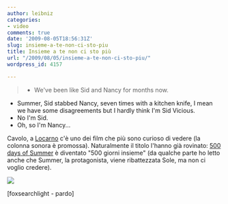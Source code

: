 ```yaml
---
author: leibniz
categories:
- video
comments: true
date: '2009-08-05T18:56:31Z'
slug: insieme-a-te-non-ci-sto-piu
title: Insieme a te non ci sto più
url: "/2009/08/05/insieme-a-te-non-ci-sto-piu/"
wordpress_id: 4157

---
```

> - We've been like Sid and Nancy for months now.
- Summer, Sid stabbed Nancy, seven times with a kitchen knife, I mean we have some disagreements but I hardly think I'm Sid Vicious.
- No I'm Sid.
- Oh, so I'm Nancy...




Cavolo, a [Locarno](https://www.pardo.ch/jahia/Jahia/home/lang/it) c'è uno dei film che più sono curioso di vedere (la colonna sonora è promossa). Naturalmente il titolo l'hanno già rovinato: [500 days of Summer](https://www.foxsearchlight.com/500daysofsummer/) è diventato "500 giorni insieme" (da qualche parte ho letto anche che Summer, la protagonista, viene ribattezzata Sole, ma non ci voglio credere).




![](https://hollywoodandfine.com/reviews/wp-content/uploads/2009/07/500-days-of-summer-300x200.jpg)



[foxsearchlight - pardo]
